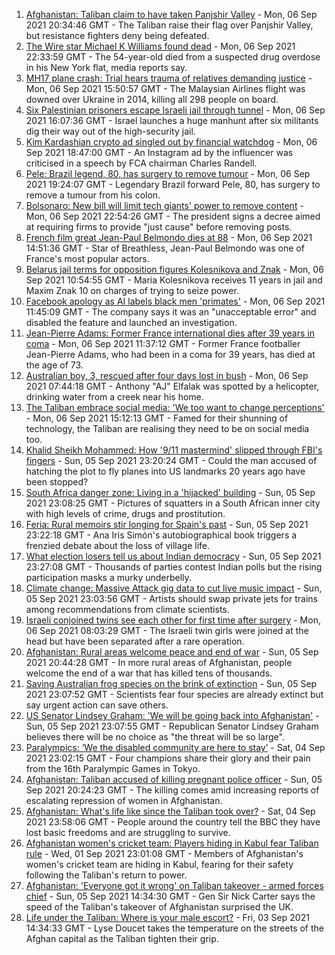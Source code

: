 1. [Afghanistan: Taliban claim to have taken Panjshir Valley](https://www.bbc.co.uk/news/world-asia-58466647?at_medium=RSS&at_campaign=KARANGA) - Mon, 06 Sep 2021 20:34:46 GMT - The Taliban raise their flag over Panjshir Valley, but resistance fighters deny being defeated.
2. [The Wire star Michael K Williams found dead](https://www.bbc.co.uk/news/world-us-canada-58470253?at_medium=RSS&at_campaign=KARANGA) - Mon, 06 Sep 2021 22:33:59 GMT - The 54-year-old died from a suspected drug overdose in his New York flat, media reports say.
3. [MH17 plane crash: Trial hears trauma of relatives demanding justice](https://www.bbc.co.uk/news/world-europe-58464163?at_medium=RSS&at_campaign=KARANGA) - Mon, 06 Sep 2021 15:50:57 GMT - The Malaysian Airlines flight was downed over Ukraine in 2014, killing all 298 people on board.
4. [Six Palestinian prisoners escape Israeli jail through tunnel](https://www.bbc.co.uk/news/world-middle-east-58460702?at_medium=RSS&at_campaign=KARANGA) - Mon, 06 Sep 2021 16:07:36 GMT - Israel launches a huge manhunt after six militants dig their way out of the high-security jail.
5. [Kim Kardashian crypto ad singled out by financial watchdog](https://www.bbc.co.uk/news/technology-58462517?at_medium=RSS&at_campaign=KARANGA) - Mon, 06 Sep 2021 18:47:00 GMT - An Instagram ad by the influencer was criticised in a speech by FCA chairman Charles Randell.
6. [Pele: Brazil legend, 80, has surgery to remove tumour](https://www.bbc.co.uk/sport/football/58468087?at_medium=RSS&at_campaign=KARANGA) - Mon, 06 Sep 2021 19:24:07 GMT - Legendary Brazil forward Pele, 80, has surgery to remove a tumour from his colon.
7. [Bolsonaro: New bill will limit tech giants' power to remove content](https://www.bbc.co.uk/news/world-latin-america-58470093?at_medium=RSS&at_campaign=KARANGA) - Mon, 06 Sep 2021 22:54:26 GMT - The president signs a decree aimed at requiring firms to provide "just cause" before removing posts.
8. [French film great Jean-Paul Belmondo dies at 88](https://www.bbc.co.uk/news/entertainment-arts-11811293?at_medium=RSS&at_campaign=KARANGA) - Mon, 06 Sep 2021 14:51:36 GMT - Star of Breathless, Jean-Paul Belmondo was one of France's most popular actors.
9. [Belarus jail terms for opposition figures Kolesnikova and Znak](https://www.bbc.co.uk/news/world-europe-58395120?at_medium=RSS&at_campaign=KARANGA) - Mon, 06 Sep 2021 10:54:55 GMT - Maria Kolesnikova receives 11 years in jail and Maxim Znak 10 on charges of trying to seize power.
10. [Facebook apology as AI labels black men 'primates'](https://www.bbc.co.uk/news/technology-58462511?at_medium=RSS&at_campaign=KARANGA) - Mon, 06 Sep 2021 11:45:09 GMT - The company says it was an "unacceptable error" and disabled the feature and launched an investigation.
11. [Jean-Pierre Adams: Former France international dies after 39 years in coma](https://www.bbc.co.uk/sport/football/58463792?at_medium=RSS&at_campaign=KARANGA) - Mon, 06 Sep 2021 11:37:12 GMT - Former France footballer Jean-Pierre Adams, who had been in a coma for 39 years, has died at the age of 73.
12. [Australian boy, 3, rescued after four days lost in bush](https://www.bbc.co.uk/news/world-australia-58458983?at_medium=RSS&at_campaign=KARANGA) - Mon, 06 Sep 2021 07:44:18 GMT - Anthony "AJ" Elfalak was spotted by a helicopter, drinking water from a creek near his home.
13. [The Taliban embrace social media: 'We too want to change perceptions'](https://www.bbc.co.uk/news/world-asia-58466939?at_medium=RSS&at_campaign=KARANGA) - Mon, 06 Sep 2021 15:12:13 GMT - Famed for their shunning of technology, the Taliban are realising they need to be on social media too.
14. [Khalid Sheikh Mohammed: How '9/11 mastermind' slipped through FBI's fingers](https://www.bbc.co.uk/news/world-us-canada-58393231?at_medium=RSS&at_campaign=KARANGA) - Sun, 05 Sep 2021 23:20:24 GMT - Could the man accused of hatching the plot to fly planes into US landmarks 20 years ago have been stopped?
15. [South Africa danger zone: Living in a 'hijacked' building](https://www.bbc.co.uk/news/world-africa-58348750?at_medium=RSS&at_campaign=KARANGA) - Sun, 05 Sep 2021 23:08:25 GMT - Pictures of squatters in a South African inner city with high levels of crime, drugs and prostitution.
16. [Feria: Rural memoirs stir longing for Spain's past](https://www.bbc.co.uk/news/world-europe-58426883?at_medium=RSS&at_campaign=KARANGA) - Sun, 05 Sep 2021 23:22:18 GMT - Ana Iris Simón's autobiographical book triggers a frenzied debate about the loss of village life.
17. [What election losers tell us about Indian democracy](https://www.bbc.co.uk/news/world-asia-india-58410173?at_medium=RSS&at_campaign=KARANGA) - Sun, 05 Sep 2021 23:27:08 GMT - Thousands of parties contest Indian polls but the rising participation masks a murky underbelly.
18. [Climate change: Massive Attack gig data to cut live music impact](https://www.bbc.co.uk/news/science-environment-58442599?at_medium=RSS&at_campaign=KARANGA) - Sun, 05 Sep 2021 23:03:56 GMT - Artists should swap private jets for trains among recommendations from climate scientists.
19. [Israeli conjoined twins see each other for first time after surgery](https://www.bbc.co.uk/news/world-middle-east-58460842?at_medium=RSS&at_campaign=KARANGA) - Mon, 06 Sep 2021 08:03:29 GMT - The Israeli twin girls were joined at the head but have been separated after a rare operation.
20. [Afghanistan: Rural areas welcome peace and end of war](https://www.bbc.co.uk/news/world-asia-58456955?at_medium=RSS&at_campaign=KARANGA) - Sun, 05 Sep 2021 20:44:28 GMT - In more rural areas of Afghanistan, people welcome the end of a war that has killed tens of thousands.
21. [Saving Australian frog species on the brink of extinction](https://www.bbc.co.uk/news/world-australia-58419552?at_medium=RSS&at_campaign=KARANGA) - Sun, 05 Sep 2021 23:07:52 GMT - Scientists fear four species are already extinct but say urgent action can save others.
22. [US Senator Lindsey Graham: 'We will be going back into Afghanistan'](https://www.bbc.co.uk/news/world-us-canada-58456953?at_medium=RSS&at_campaign=KARANGA) - Sun, 05 Sep 2021 23:07:55 GMT - Republican Senator Lindsey Graham believes there will be no choice as "the threat will be so large".
23. [Paralympics: ‘We the disabled community are here to stay’](https://www.bbc.co.uk/news/disability-58437671?at_medium=RSS&at_campaign=KARANGA) - Sat, 04 Sep 2021 23:02:15 GMT - Four champions share their glory and their pain from the 16th Paralympic Games in Tokyo.
24. [Afghanistan: Taliban accused of killing pregnant police officer](https://www.bbc.co.uk/news/world-asia-58455826?at_medium=RSS&at_campaign=KARANGA) - Sun, 05 Sep 2021 20:24:23 GMT - The killing comes amid increasing reports of escalating repression of women in Afghanistan.
25. [Afghanistan: What's life like since the Taliban took over?](https://www.bbc.co.uk/news/world-asia-58434735?at_medium=RSS&at_campaign=KARANGA) - Sat, 04 Sep 2021 23:58:06 GMT - People around the country tell the BBC they have lost basic freedoms and are struggling to survive.
26. [Afghanistan women's cricket team: Players hiding in Kabul fear Taliban rule](https://www.bbc.co.uk/sport/cricket/58396310?at_medium=RSS&at_campaign=KARANGA) - Wed, 01 Sep 2021 23:01:08 GMT - Members of Afghanistan's women's cricket team are hiding in Kabul, fearing for their safety following the Taliban's return to power.
27. [Afghanistan: 'Everyone got it wrong' on Taliban takeover - armed forces chief](https://www.bbc.co.uk/news/uk-58453258?at_medium=RSS&at_campaign=KARANGA) - Sun, 05 Sep 2021 14:34:30 GMT - Gen Sir Nick Carter says the speed of the Taliban's takeover of Afghanistan surprised the UK.
28. [Life under the Taliban: Where is your male escort?](https://www.bbc.co.uk/news/world-asia-58437713?at_medium=RSS&at_campaign=KARANGA) - Fri, 03 Sep 2021 14:34:33 GMT - Lyse Doucet takes the temperature on the streets of the Afghan capital as the Taliban tighten their grip.
